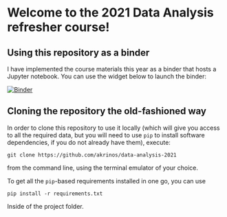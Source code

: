 # Welcome to the 2021 Data Analysis refresher course!

## Using this repository as a binder

I have implemented the course materials this year as a binder that hosts a Jupyter notebook. You can use the widget below to launch the binder:

[![Binder](https://mybinder.org/badge_logo.svg)](https://mybinder.org/v2/gh/akrinos/data-analysis-2021/HEAD?filepath=StudentNotebook.ipynb)

## Cloning the repository the old-fashioned way

In order to clone this repository to use it locally (which will give you access to all the required data, but you will need to use `pip` to install software dependencies, if you do not already have them), execute:

```
git clone https://github.com/akrinos/data-analysis-2021
```

from the command line, using the terminal emulator of your choice.

To get all the `pip`-based requirements installed in one go, you can use

```
pip install -r requirements.txt
```

Inside of the project folder.